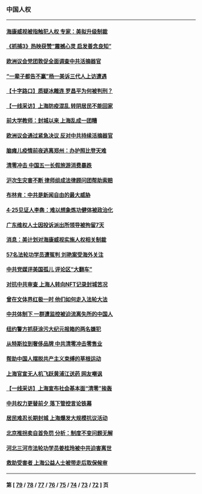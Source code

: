 ### 中国人权
---
#### [海康威视被指触犯人权 专家：美拟升级制裁](../../pages/ncid278/n13729009.md) 
#### [《抓捕3》热映获赞“震撼心灵 启发善念良知”](../../pages/ncid278/n13729129.md) 
#### [欧洲议会党团敦促全面调查中共活摘器官](../../pages/ncid278/n13729021.md) 
#### [“一辈子都告不赢”杨一美诉三代人上访遭遇](../../pages/ncid278/n13728969.md) 
#### [【十字路口】质疑冰雕连 罗昌平为何被判刑？](../../pages/ncid278/n13728739.md) 
#### [【一线采访】上海防疫混乱 转阴居民不能回家](../../pages/ncid278/n13728726.md) 
#### [前大学教师：封城以来 上海乱成一团糟](../../pages/ncid278/n13728515.md) 
#### [欧洲议会通过紧急决议 反对中共持续活摘器官](../../pages/ncid278/n13728211.md) 
#### [脑瘫儿疫情前夜逃离郑州：办护照比登天难](../../pages/ncid278/n13728232.md) 
#### [清零冲击 中国五一长假旅游消费暴跌](../../pages/ncid278/n13727808.md) 
#### [沪次生灾害不断 律师组成法律顾问团帮助索赔](../../pages/ncid278/n13727729.md) 
#### [布林肯：中共是新闻自由的最大威胁](../../pages/ncid278/n13727223.md) 
#### [4‧25见证人李犇：难以想象炼功健体被政治化](../../pages/ncid278/n13726951.md) 
#### [广东维权人士因投诉派出所领导被拘留7天](../../pages/ncid278/n13727127.md) 
#### [消息：美计划对海康威视实施人权相关制裁](../../pages/ncid278/n13727090.md) 
#### [57名法轮功学员遭冤判 刘艳案受海外关注](../../pages/ncid278/n13726210.md) 
#### [中共党媒评美国孤儿 评论区“大翻车”](../../pages/ncid278/n13726953.md) 
#### [对抗中共审查 上海人转向NFT记录封城苦况](../../pages/ncid278/n13726776.md) 
#### [曾在文体界红极一时 他们如何走入法轮大法](../../pages/ncid278/n13725670.md) 
#### [中共体制下 一群遭监控被迫流离失所的中国人](../../pages/ncid278/n13725531.md) 
#### [纽约警方抓获涂污大纪元报箱的两名嫌犯](../../pages/ncid278/n13725794.md) 
#### [从特斯拉到奢侈品牌 中共清零冲击零售业](../../pages/ncid278/n13725698.md) 
#### [帮助中国人摆脱共产主义束缚的草根运动](../../pages/ncid278/n13725532.md) 
#### [上海官宣无人机飞跃黄浦江送药 网友嘲讽](../../pages/ncid278/n13725468.md) 
#### [【一线采访】上海宣布社会基本面“清零”挨轰](../../pages/ncid278/n13724972.md) 
#### [中共权力更替前夕 落下管控言论铁幕](../../pages/ncid278/n13724847.md) 
#### [居民难忍长期封城 上海爆发大规模抗议活动](../../pages/ncid278/n13724894.md) 
#### [北京推拐卖自首免罚 分析：制度不变问题无解](../../pages/ncid278/n13724829.md) 
#### [河北三河市法轮功学员姜桂玲被中共迫害离世](../../pages/ncid278/n13724089.md) 
#### [救助受害者 上海公益人士被带走后取保候审](../../pages/ncid278/n13724604.md) 

---
#### 第 [ [79](./79.md) / [78](./78.md) / [77](./77.md) / [76](./76.md) / [75](./75.md) / [74](./74.md) / [73](./73.md) / [72](./72.md) ] 页
